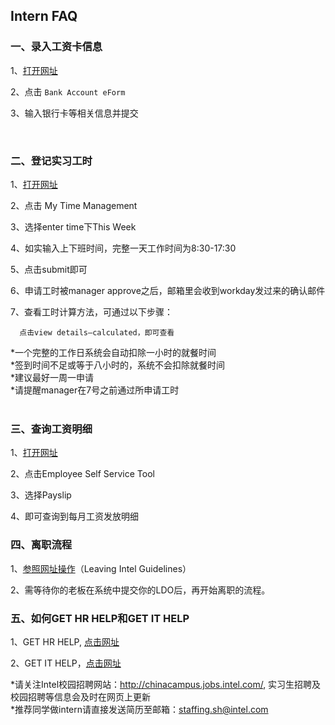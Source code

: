 
##  Intern FAQ

### 一、录入工资卡信息

1、[打开网址](https://employeecontent.intel.com/content/entrypage/5df1791b-e554-4e04-b7ff-8b353276b3b8.html)
 
2、点击 `Bank Account eForm`

 

3、输入银行卡等相关信息并提交

 
 
### 二、登记实习工时
1、[打开网址](https://www.myworkday.com/intel/d/home.htmld)

2、点击 My Time Management
 
3、选择enter time下This Week

4、如实输入上下班时间，完整一天工作时间为8:30-17:30
 
5、点击submit即可

6、申请工时被manager approve之后，邮箱里会收到workday发过来的确认邮件

7、查看工时计算方法，可通过以下步骤：

      点击view details—calculated，即可查看
 

*一个完整的工作日系统会自动扣除一小时的就餐时间      
*签到时间不足或等于八小时的，系统不会扣除就餐时间      
*建议最好一周一申请      
*请提醒manager在7号之前通过所申请工时     
 
### 三、查询工资明细

1、[打开网址](https://employeecontent.intel.com/content/entrypage/5df1791b-e554-4e04-b7ff-8b353276b3b8.html)
 
2、点击Employee Self Service Tool
 
3、选择Payslip
 
4、即可查询到每月工资发放明细
 
### 四、离职流程

1、[参照网址操作](https://employeecontent.intel.com/content/hr/data-mgmt/leaving/leaving-intel-guidelines.html)（Leaving Intel Guidelines）

2、需等待你的老板在系统中提交你的LDO后，再开始离职的流程。

### 五、如何GET HR HELP和GET IT HELP

1、GET HR HELP, [点击网址](https://employeecontent.intel.com/content/entrypage/619c77cd-b4d0-4788-9c64-d9897fd45751.html)

2、GET IT HELP，[点击网址](https://it.intel.com/#/)

*请关注Intel校园招聘网站：http://chinacampus.jobs.intel.com/, 实习生招聘及校园招聘等信息会及时在网页上更新      
*推荐同学做intern请直接发送简历至邮箱：staffing.sh@intel.com 



